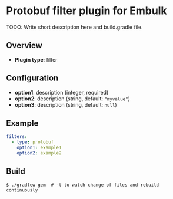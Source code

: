 # Protobuf filter plugin for Embulk

TODO: Write short description here and build.gradle file.

## Overview

* **Plugin type**: filter

## Configuration

- **option1**: description (integer, required)
- **option2**: description (string, default: `"myvalue"`)
- **option3**: description (string, default: `null`)

## Example

```yaml
filters:
  - type: protobuf
    option1: example1
    option2: example2
```


## Build

```
$ ./gradlew gem  # -t to watch change of files and rebuild continuously
```
